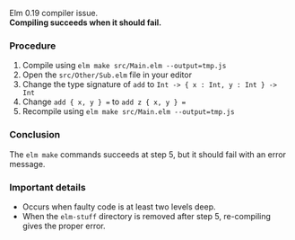 Elm 0.19 compiler issue.  
__Compiling succeeds when it should fail.__

### Procedure

1. Compile using `elm make src/Main.elm --output=tmp.js`
2. Open the `src/Other/Sub.elm` file in your editor
3. Change the type signature of `add` to `Int -> { x : Int, y : Int } -> Int`
4. Change `add { x, y } =` to `add z { x, y } =`
5. Recompile using `elm make src/Main.elm --output=tmp.js`

### Conclusion

The `elm make` commands succeeds at step 5,
but it should fail with an error message.

### Important details

- Occurs when faulty code is at least two levels deep.
- When the `elm-stuff` directory is removed after step 5, re-compiling gives the proper error.
